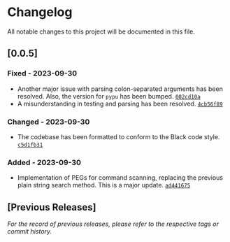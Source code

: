 # Changelog

All notable changes to this project will be documented in this file.

## [0.0.5]

### Fixed - 2023-09-30
- Another major issue with parsing colon-separated arguments has been resolved. Also, the version for `pypu` has been bumped. [`002cd10a`](https://github.com/your-repo/your-project/commit/002cd10a4e410f6dc69a9b21ed189af4a94b2579)
- A misunderstanding in testing and parsing has been resolved. [`4cb56f89`](https://github.com/your-repo/your-project/commit/4cb56f89d82ce77a34bc6032e171ff844f597fe7)

### Changed - 2023-09-30
- The codebase has been formatted to conform to the Black code style. [`c5d1fb31`](https://github.com/your-repo/your-project/commit/c5d1fb318a3f3be12f585e0a4a31e9ca80b62f2d)

### Added - 2023-09-30
- Implementation of PEGs for command scanning, replacing the previous plain string search method. This is a major update. [`ad441675`](https://github.com/your-repo/your-project/commit/ad441675de176919a0244f4a2b28a50e52c06fb8)

## [Previous Releases]

*For the record of previous releases, please refer to the respective tags or commit history.*

